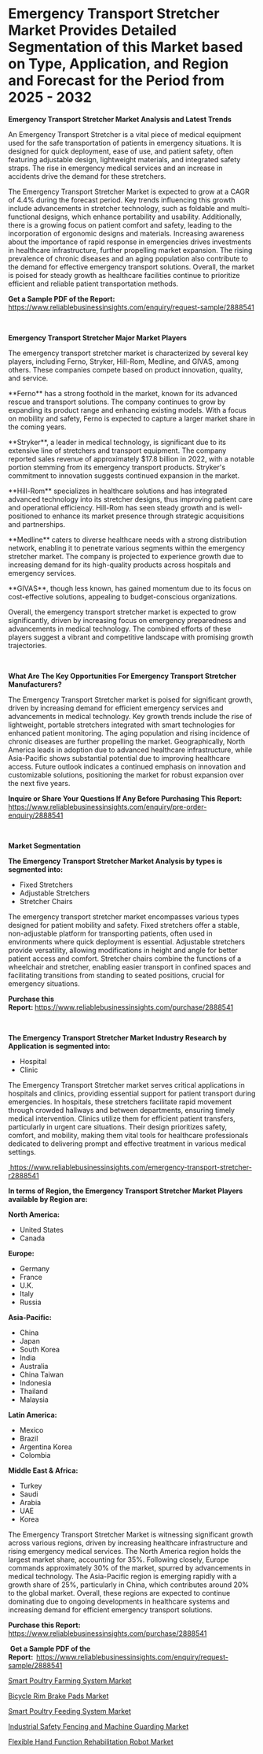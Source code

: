<p><h1>Emergency Transport Stretcher Market Provides Detailed Segmentation of this Market based on Type, Application, and Region and Forecast for the Period from 2025 - 2032</h1></p><p><strong>Emergency Transport Stretcher Market Analysis and Latest Trends</strong></p>
<p><p>An Emergency Transport Stretcher is a vital piece of medical equipment used for the safe transportation of patients in emergency situations. It is designed for quick deployment, ease of use, and patient safety, often featuring adjustable design, lightweight materials, and integrated safety straps. The rise in emergency medical services and an increase in accidents drive the demand for these stretchers.</p><p>The Emergency Transport Stretcher Market is expected to grow at a CAGR of 4.4% during the forecast period. Key trends influencing this growth include advancements in stretcher technology, such as foldable and multi-functional designs, which enhance portability and usability. Additionally, there is a growing focus on patient comfort and safety, leading to the incorporation of ergonomic designs and materials. Increasing awareness about the importance of rapid response in emergencies drives investments in healthcare infrastructure, further propelling market expansion. The rising prevalence of chronic diseases and an aging population also contribute to the demand for effective emergency transport solutions. Overall, the market is poised for steady growth as healthcare facilities continue to prioritize efficient and reliable patient transportation methods.</p></p>
<p><strong>Get a Sample PDF of the Report:&nbsp;</strong> <a href="https://www.reliablebusinessinsights.com/enquiry/request-sample/2888541?utm_campaign=62&utm_medium=2&utm_source=Github&utm_content=ia&utm_term=14032025&utm_id=emergency-transport-stretcher">https://www.reliablebusinessinsights.com/enquiry/request-sample/2888541</a></p>
<p>&nbsp;</p>
<p><strong>Emergency Transport Stretcher Major Market Players</strong></p>
<p><p>The emergency transport stretcher market is characterized by several key players, including Ferno, Stryker, Hill-Rom, Medline, and GIVAS, among others. These companies compete based on product innovation, quality, and service.</p><p>**Ferno** has a strong foothold in the market, known for its advanced rescue and transport solutions. The company continues to grow by expanding its product range and enhancing existing models. With a focus on mobility and safety, Ferno is expected to capture a larger market share in the coming years.</p><p>**Stryker**, a leader in medical technology, is significant due to its extensive line of stretchers and transport equipment. The company reported sales revenue of approximately $17.8 billion in 2022, with a notable portion stemming from its emergency transport products. Stryker's commitment to innovation suggests continued expansion in the market.</p><p>**Hill-Rom** specializes in healthcare solutions and has integrated advanced technology into its stretcher designs, thus improving patient care and operational efficiency. Hill-Rom has seen steady growth and is well-positioned to enhance its market presence through strategic acquisitions and partnerships.</p><p>**Medline** caters to diverse healthcare needs with a strong distribution network, enabling it to penetrate various segments within the emergency stretcher market. The company is projected to experience growth due to increasing demand for its high-quality products across hospitals and emergency services.</p><p>**GIVAS**, though less known, has gained momentum due to its focus on cost-effective solutions, appealing to budget-conscious organizations. </p><p>Overall, the emergency transport stretcher market is expected to grow significantly, driven by increasing focus on emergency preparedness and advancements in medical technology. The combined efforts of these players suggest a vibrant and competitive landscape with promising growth trajectories.</p></p>
<p>&nbsp;</p>
<p><strong>What Are The Key Opportunities For Emergency Transport Stretcher Manufacturers?</strong></p>
<p><p>The Emergency Transport Stretcher market is poised for significant growth, driven by increasing demand for efficient emergency services and advancements in medical technology. Key growth trends include the rise of lightweight, portable stretchers integrated with smart technologies for enhanced patient monitoring. The aging population and rising incidence of chronic diseases are further propelling the market. Geographically, North America leads in adoption due to advanced healthcare infrastructure, while Asia-Pacific shows substantial potential due to improving healthcare access. Future outlook indicates a continued emphasis on innovation and customizable solutions, positioning the market for robust expansion over the next five years.</p></p>
<p><strong>Inquire or Share Your Questions If Any Before Purchasing This Report:</strong> <a href="https://www.reliablebusinessinsights.com/enquiry/pre-order-enquiry/2888541?utm_campaign=62&utm_medium=2&utm_source=Github&utm_content=ia&utm_term=14032025&utm_id=emergency-transport-stretcher">https://www.reliablebusinessinsights.com/enquiry/pre-order-enquiry/2888541</a></p>
<p>&nbsp;</p>
<p><strong>Market Segmentation</strong></p>
<p><strong>The Emergency Transport Stretcher Market Analysis by types is segmented into:</strong></p>
<p><ul><li>Fixed Stretchers</li><li>Adjustable Stretchers</li><li>Stretcher Chairs</li></ul></p>
<p><p>The emergency transport stretcher market encompasses various types designed for patient mobility and safety. Fixed stretchers offer a stable, non-adjustable platform for transporting patients, often used in environments where quick deployment is essential. Adjustable stretchers provide versatility, allowing modifications in height and angle for better patient access and comfort. Stretcher chairs combine the functions of a wheelchair and stretcher, enabling easier transport in confined spaces and facilitating transitions from standing to seated positions, crucial for emergency situations.</p></p>
<p><strong>Purchase this Report:&nbsp;</strong><a href="https://www.reliablebusinessinsights.com/purchase/2888541?utm_campaign=62&utm_medium=2&utm_source=Github&utm_content=ia&utm_term=14032025&utm_id=emergency-transport-stretcher">https://www.reliablebusinessinsights.com/purchase/2888541</a></p>
<p>&nbsp;</p>
<p><strong>The Emergency Transport Stretcher Market Industry Research by Application is segmented into:</strong></p>
<p><ul><li>Hospital</li><li>Clinic</li></ul></p>
<p><p>The Emergency Transport Stretcher market serves critical applications in hospitals and clinics, providing essential support for patient transport during emergencies. In hospitals, these stretchers facilitate rapid movement through crowded hallways and between departments, ensuring timely medical intervention. Clinics utilize them for efficient patient transfers, particularly in urgent care situations. Their design prioritizes safety, comfort, and mobility, making them vital tools for healthcare professionals dedicated to delivering prompt and effective treatment in various medical settings.</p></p>
<p><a href="https://www.reliablebusinessinsights.com/emergency-transport-stretcher-r2888541?utm_campaign=62&utm_medium=2&utm_source=Github&utm_content=ia&utm_term=14032025&utm_id=emergency-transport-stretcher">&nbsp;https://www.reliablebusinessinsights.com/emergency-transport-stretcher-r2888541</a></p>
<p><strong>In terms of Region, the Emergency Transport Stretcher Market Players available by Region are:</strong></p>
<p>
    <p> <strong> North America: </strong>
        <ul>
            <li>United States</li>
            <li>Canada</li>
        </ul>
        </p> 
    <p> <strong> Europe: </strong>
        <ul>
            <li>Germany</li>
            <li>France</li>
            <li>U.K.</li>
            <li>Italy</li>
            <li>Russia</li>
        </ul>
        </p> 
    <p> <strong> Asia-Pacific: </strong>
        <ul>
            <li>China</li>
            <li>Japan</li>
            <li>South Korea</li>
            <li>India</li>
            <li>Australia</li>
            <li>China Taiwan</li>
            <li>Indonesia</li>
            <li>Thailand</li>
            <li>Malaysia</li>
        </ul>
        </p> 
    <p> <strong> Latin America: </strong>
        <ul>
            <li>Mexico</li>
            <li>Brazil</li>
            <li>Argentina Korea</li>
            <li>Colombia</li>
        </ul>
        </p> 
    <p> <strong> Middle East & Africa: </strong>
        <ul>
            <li>Turkey</li>
            <li>Saudi</li>
            <li>Arabia</li>
            <li>UAE</li>
            <li>Korea</li>
        </ul>
    </p>
    </p>
<p><p>The Emergency Transport Stretcher Market is witnessing significant growth across various regions, driven by increasing healthcare infrastructure and rising emergency medical services. The North America region holds the largest market share, accounting for 35%. Following closely, Europe commands approximately 30% of the market, spurred by advancements in medical technology. The Asia-Pacific region is emerging rapidly with a growth share of 25%, particularly in China, which contributes around 20% to the global market. Overall, these regions are expected to continue dominating due to ongoing developments in healthcare systems and increasing demand for efficient emergency transport solutions.</p></p>
<p><strong>Purchase this Report: </strong><a href="https://www.reliablebusinessinsights.com/purchase/2888541?utm_campaign=62&utm_medium=2&utm_source=Github&utm_content=ia&utm_term=14032025&utm_id=emergency-transport-stretcher">https://www.reliablebusinessinsights.com/purchase/2888541</a></p>
<p>&nbsp;<strong>Get a Sample PDF of the Report:&nbsp;&nbsp;</strong><a href="https://www.reliablebusinessinsights.com/enquiry/request-sample/2888541?utm_campaign=62&utm_medium=2&utm_source=Github&utm_content=ia&utm_term=14032025&utm_id=emergency-transport-stretcher">https://www.reliablebusinessinsights.com/enquiry/request-sample/2888541</a></p>
<p><strong></strong></p>
<p><p><a href="https://github.com/knipsfilip8f/Market-Research-Report-List-1/blob/main/smart-poultry-farming-system-market.md?utm_campaign=62&utm_medium=2&utm_source=Github&utm_content=ia&utm_term=14032025&utm_id=emergency-transport-stretcher">Smart Poultry Farming System Market</a></p><p><a href="https://github.com/ghimergela93/Market-Research-Report-List-1/blob/main/bicycle-rim-brake-pads-market.md?utm_campaign=62&utm_medium=2&utm_source=Github&utm_content=ia&utm_term=14032025&utm_id=emergency-transport-stretcher">Bicycle Rim Brake Pads Market</a></p><p><a href="https://github.com/hirtzhulstsq/Market-Research-Report-List-1/blob/main/smart-poultry-feeding-system-market.md?utm_campaign=62&utm_medium=2&utm_source=Github&utm_content=ia&utm_term=14032025&utm_id=emergency-transport-stretcher">Smart Poultry Feeding System Market</a></p><p><a href="https://github.com/dovbusmrking/Market-Research-Report-List-1/blob/main/industrial-safety-fencing-and-machine-guarding-market.md?utm_campaign=62&utm_medium=2&utm_source=Github&utm_content=ia&utm_term=14032025&utm_id=emergency-transport-stretcher">Industrial Safety Fencing and Machine Guarding Market</a></p><p><a href="https://github.com/azetehhasle/Market-Research-Report-List-1/blob/main/flexible-hand-function-rehabilitation-robot-market.md?utm_campaign=62&utm_medium=2&utm_source=Github&utm_content=ia&utm_term=14032025&utm_id=emergency-transport-stretcher">Flexible Hand Function Rehabilitation Robot Market</a></p></p>